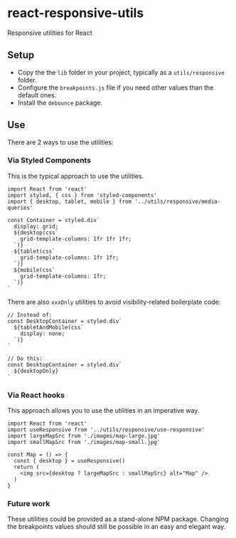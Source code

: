 # react-responsive-utils

Responsive utilities for React

## Setup

- Copy the the `lib` folder in your project, typically as a `utils/responsive` folder.
- Configure the `breakpoints.js` file if you need other values than the default ones.
- Install the `debounce` package.

## Use

There are 2 ways to use the utilities:

### Via Styled Components

This is the typical approach to use the utilities.

```
import React from 'react'
import styled, { css } from 'styled-components'
import { desktop, tablet, mobile } from '../utils/responsive/media-queries'

const Container = styled.div`
  display: grid;
  ${desktop(css`
    grid-template-columns: 1fr 1fr 1fr;
  `)}
  ${tablet(css`
    grid-template-columns: 1fr 1fr;
  `)}
  ${mobile(css`
    grid-template-columns: 1fr;
  `)}
`
```

There are also `xxxOnly` utilities to avoid visibility-related boilerplate code:

```
// Instead of:
const DesktopContainer = styled.div`
  ${tabletAndMobile(css`
    display: none;
  `)}
`

// Do this:
const DesktopContainer = styled.div`
  ${desktopOnly}
`
```

### Via React hooks

This approach allows you to use the utilities in an imperative way.

```
import React from 'react'
import useResponsive from '../utils/responsive/use-responsive'
import largeMapSrc from './images/map-large.jpg'
import smallMapSrc from './images/map-small.jpg'

const Map = () => {
  const { desktop } = useResponsive()
  return (
    <img src={desktop ? largeMapSrc : smallMapSrc} alt="Map" />
  )
}
```

### Future work

These utilities could be provided as a stand-alone NPM package. Changing the breakpoints values should still be possible in an easy and elegant way.
